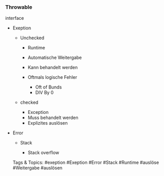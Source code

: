 ### Throwable
interface

- Exeption

	- Unchecked

		- Runtime
		- Automatische Weitergabe
		- Kann behandelt werden 
		- Oftmals logische Fehler

			- Oft of Bunds
			- DIV By 0

	- checked

		- Exception
		- Muss behandelt werden
		- Explizites auslösen

- Error

	- Stack

		- Stack overflow

   Tags & Topics:
   #exeption
   #Exeption
   #Error
   #Stack
   #Runtime
   #auslöse
   #Weitergabe
   #auslösen